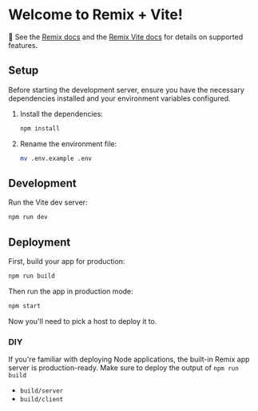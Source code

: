 
# Welcome to Remix + Vite!
📖 See the [Remix docs](https://remix.run/docs) and the [Remix Vite docs](https://remix.run/docs/en/main/guides/vite) for details on supported features.

## Setup

Before starting the development server, ensure you have the necessary dependencies installed and your environment variables configured.

1. Install the dependencies:
   ```sh
   npm install
   ```

2. Rename the environment file:
   ```sh
   mv .env.example .env
   ```

## Development

Run the Vite dev server:

```sh
npm run dev
```

## Deployment

First, build your app for production:

```sh
npm run build
```

Then run the app in production mode:

```sh
npm start
```

Now you'll need to pick a host to deploy it to.

### DIY

If you're familiar with deploying Node applications, the built-in Remix app server is production-ready.
Make sure to deploy the output of `npm run build`

- `build/server`
- `build/client`
